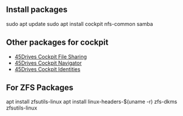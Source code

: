 ## Install packages
sudo apt update
sudo apt install cockpit nfs-common samba

## Other packages for cockpit
- [45Drives Cockpit File Sharing](https://github.com/45Drives/cockpit-file-sharing)
- [45Drives Cockpit Navigator](https://github.com/45Drives/cockpit-navigator)
- [45Drives Cockpit Identities](https://github.com/45Drives/cockpit-identities)

## For ZFS Packages
apt install zfsutils-linux
apt install linux-headers-$(uname -r) zfs-dkms zfsutils-linux
